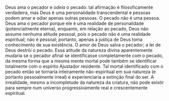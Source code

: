 Deus ama o pecador e *odeia* o pecado: tal afirmação é filosoficamente verdadeira, mas Deus é uma personalidade transcendental e pessoas podem amar e odiar apenas outras pessoas. O pecado não é uma pessoa. Deus ama o pecador porque ele é uma realidade de personalidade (potencialmente eterna), enquanto, em relação ao pecado, Deus não assume nenhuma atitude pessoal, pois o pecado não é uma realidade espiritual; não é pessoal; portanto, apenas a justiça de Deus toma conhecimento de sua existência. O amor de Deus salva o pecador; a lei de Deus destrói o pecado. Essa atitude da natureza divina aparentemente mudaria se o pecador afinal se identificasse completamente com o pecado, da mesma forma que a mesma mente mortal pode também se identificar totalmente com o espírito Ajustador residente. Tal mortal identificado com o pecado então se tornaria inteiramente não-espiritual em sua natureza (e portanto pessoalmente irreal) e experienciaria a extinção final do ser. A irrealidade, mesmo a incompletude da natureza da criatura, não pode existir para sempre num universo progressivamente real e crescentemente espiritual.